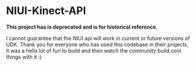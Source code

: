 NIUI-Kinect-API
===============

**This project has is deprecated and is for historical reference.**

I cannot guarantee that the NIUI api will work in current or future versions of UDK. Thank you for everyone who has used this codebase in their projects, it was a hella lot of fun to build and then watch the community build cool things with it :)
